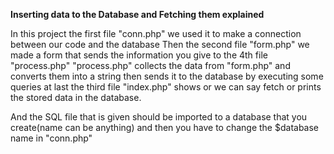 ****Inserting data to the Database and Fetching them explained****

In this project the first file "conn.php" we used it to make a connection between our code and the database
Then the second file "form.php" we made a form that sends the information you give to the 4th file "process.php"
"process.php" collects the data from "form.php" and converts them into a string then sends it to the database by executing some queries
at last the third file "index.php" shows or we can say fetch or prints the stored data in the database.

And the SQL file that is given should be imported to a database that you create(name can be anything) and then you have to change the $database name in "conn.php"
